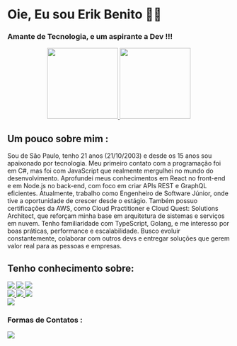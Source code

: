 # Oie, Eu sou Erik Benito 👨‍💻
### Amante de Tecnologia, e um aspirante a Dev !!!

<div align="center">
  <a href="https://github.com/Erik-Benito">
  <img height="160em" src="https://github-readme-stats.vercel.app/api?username=Erik-Benito&show_icons=true&theme=highcontrast&icon_color=white&title_color=red&include_all_commits=true&count_private=true">
  <img height="160em" src="https://github-readme-stats.vercel.app/api/top-langs/?username=Erik-Benito&layout=compact&langs_count=7&theme=highcontrast&icon_color=white&title_color=red">
  </a>
</div>

## Um pouco sobre mim :
<div> 
Sou de São Paulo, tenho 21 anos (21/10/2003) e desde os 15 anos sou apaixonado por tecnologia. Meu primeiro contato com a programação foi em C#, mas foi com JavaScript que realmente mergulhei no mundo do desenvolvimento. Aprofundei meus conhecimentos em React no front-end e em Node.js no back-end, com foco em criar APIs REST e GraphQL eficientes.
Atualmente, trabalho como Engenheiro de Software Júnior, onde tive a oportunidade de crescer desde o estágio. Também possuo certificações da AWS, como Cloud Practitioner e Cloud Quest: Solutions Architect, que reforçam minha base em arquitetura de sistemas e serviços em nuvem.
Tenho familiaridade com TypeScript, Golang, e me interesso por boas práticas, performance e escalabilidade.
Busco evoluir constantemente, colaborar com outros devs e entregar soluções que gerem valor real para as pessoas e empresas.
</div>


## Tenho conhecimento sobre:
<div>
   <a href=""><img src="https://img.shields.io/badge/JavaScript-F7DF1E?style=for-the-badge&logo=javascript&logoColor=black">
     <img src="https://img.shields.io/badge/React-20232A?style=for-the-badge&logo=react&logoColor=61DAFB">
     <img src="https://img.shields.io/badge/styled--components-DB7093?style=for-the-badge&logo=styled-components&logoColor=white">
      <br/>
     <img src="https://img.shields.io/badge/C%23-239120?style=for-the-badge&logo=c-sharp&logoColor=white">
     <img src="https://img.shields.io/badge/HTML-239120?style=for-the-badge&logo=html5&logoColor=white">
     <img src="https://img.shields.io/badge/CSS-239120?&style=for-the-badge&logo=css3&logoColor=white">
     <br/>
     <img src="https://img.shields.io/badge/MySQL-00000F?style=for-the-badge&logo=mysql&logoColor=white">
   </a>
</div>

### Formas de Contatos : 

<div align="left">
  <a href="https://www.linkedin.com/in/DevErikBenito/"><img src="https://img.shields.io/badge/LinkedIn-0077B5?style=for-the-badge&logo=linkedin&logoColor=white"></a>
</div>
